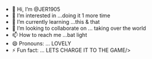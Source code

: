 - 👋 Hi, I’m @JER1905
- 👀 I’m interested in ...doing it 1 more time
- 🌱 I’m currently learning ...this  & that
- 💞️ I’m looking to collaborate on ... taking over the world 
- 📫 How to reach me ...bat light
- 😄 Pronouns: ... LOVELY 
- ⚡ Fun fact: ... LETS CHARGE IT TO THE GAME/>


<!---
JER1905/JER1905 is a ✨ special ✨ repository because its `README.md` (this file) appears on your GitHub profile.
You can click the Preview link to take a look at your changes.
--->
<!---
<meta name="google-site-verification" content="LiVFS4ZKZO7tNWh0ZaaS30CUd0tt7-FCO1ebMnItZu8" />
--->
